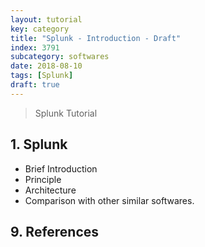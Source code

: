 ```yaml
---
layout: tutorial
key: category
title: "Splunk - Introduction - Draft"
index: 3791
subcategory: softwares
date: 2018-08-10
tags: [Splunk]
draft: true
---
```


> Splunk Tutorial

## 1. Splunk
* Brief Introduction
* Principle
* Architecture
* Comparison with other similar softwares.


## 9. References
